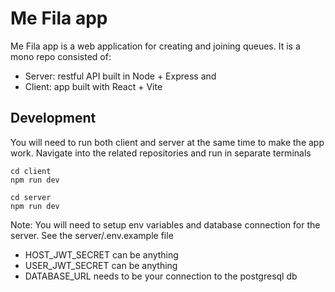 # Me Fila app

Me Fila app is a web application for creating and joining queues. It is a mono repo consisted of:

- Server: restful API built in Node + Express and
- Client: app built with React + Vite

## Development

You will need to run both client and server at the same time to make the app work. Navigate into the related repositories and run in separate terminals

```
cd client
npm run dev
```

```
cd server
npm run dev
```

Note: You will need to setup env variables and database connection for the server. See the server/.env.example file

- HOST_JWT_SECRET can be anything
- USER_JWT_SECRET can be anything
- DATABASE_URL needs to be your connection to the postgresql db
